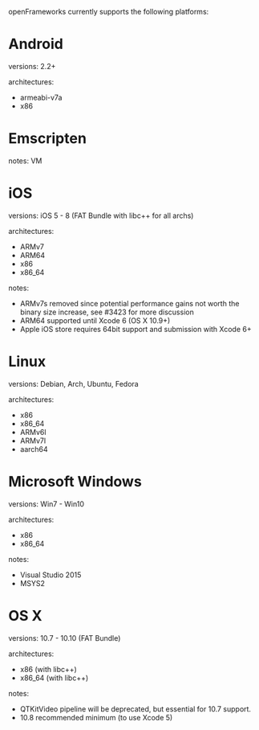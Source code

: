 openFrameworks currently supports the following platforms:

# Android #

versions: 2.2+

architectures:
  * armeabi-v7a
  * x86


# Emscripten #

notes: VM


# iOS #

versions: iOS 5 - 8 (FAT Bundle with libc++ for all archs)

architectures:
  * ARMv7
  * ARM64
  * x86
  * x86_64

notes:
  * ARMv7s removed since potential performance gains not worth the binary size increase, see #3423 for more discussion
  * ARM64 supported until Xcode 6 (OS X 10.9+)
  * Apple iOS store requires 64bit support and submission with Xcode 6+


# Linux #

versions: Debian, Arch, Ubuntu, Fedora

architectures:
  * x86
  * x86_64
  * ARMv6l
  * ARMv7l
  * aarch64
	
# Microsoft Windows #

versions: Win7 - Win10

architectures:
  * x86
  * x86_64

notes:
  * Visual Studio 2015
  * MSYS2


# OS X #

versions: 10.7 - 10.10 (FAT Bundle)

architectures:
  * x86 (with libc++)
  * x86_64 (with libc++)

notes:
  * QTKitVideo pipeline will be deprecated, but essential for 10.7 support.
  * 10.8 recommended minimum (to use Xcode 5)

